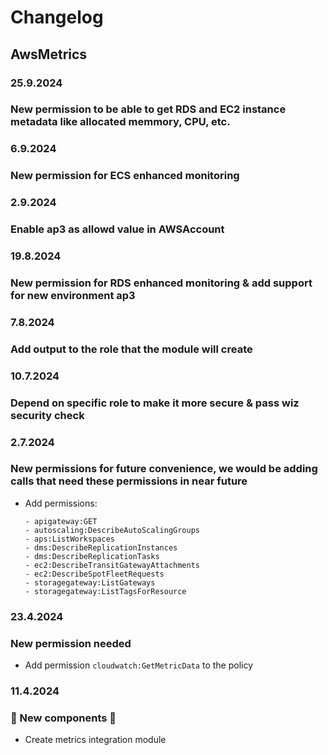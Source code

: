 # Changelog

## AwsMetrics

### 25.9.2024
### New permission to be able to get RDS and EC2 instance metadata like allocated memmory, CPU, etc.

### 6.9.2024
### New permission for ECS enhanced monitoring

### 2.9.2024
### Enable ap3 as allowd value in AWSAccount

### 19.8.2024
### New permission for RDS enhanced monitoring & add support for new environment ap3

### 7.8.2024
### Add output to the role that the module will create

### 10.7.2024
### Depend on specific role to make it more secure & pass wiz security check

### 2.7.2024
### New permissions for future convenience, we would be adding calls that need these permissions in near future
- Add permissions:
    ```
    - apigateway:GET
    - autoscaling:DescribeAutoScalingGroups
    - aps:ListWorkspaces
    - dms:DescribeReplicationInstances
    - dms:DescribeReplicationTasks
    - ec2:DescribeTransitGatewayAttachments
    - ec2:DescribeSpotFleetRequests
    - storagegateway:ListGateways
    - storagegateway:ListTagsForResource
    ```

### 23.4.2024
### New permission needed
- Add permission `cloudwatch:GetMetricData` to the policy

### 11.4.2024
### 🚀 New components 🚀
- Create metrics integration module
